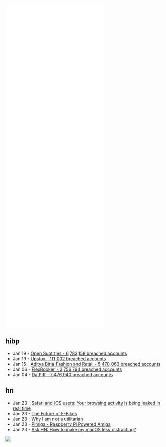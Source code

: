 ![Metrics](https://raw.githubusercontent.com/phixion/phixion/master/metrics.svg)

## hibp

<!--
for https://github.com/phixion/phixion/blob/main/.github/workflows/feeds.yml
-->
<!--START_SECTION:haveibeenpwnd-->
- Jan 19 - [Open Subtitles - 6,783,158 breached accounts](https://haveibeenpwned.com/PwnedWebsites#OpenSubtitles)
- Jan 19 - [Upstox - 111,002 breached accounts](https://haveibeenpwned.com/PwnedWebsites#Upstox)
- Jan 15 - [Aditya Birla Fashion and Retail - 5,470,063 breached accounts](https://haveibeenpwned.com/PwnedWebsites#ABFRL)
- Jan 06 - [FlexBooker - 3,756,794 breached accounts](https://haveibeenpwned.com/PwnedWebsites#FlexBooker)
- Jan 04 - [DatPiff - 7,476,940 breached accounts](https://haveibeenpwned.com/PwnedWebsites#DatPiff)
<!--END_SECTION:haveibeenpwnd-->

## hn

<!--
for https://github.com/phixion/phixion/blob/main/.github/workflows/feeds.yml
-->
<!--START_SECTION:hn-->
- Jan 23 - [Safari and iOS users: Your browsing activity is being leaked in real time](https://arstechnica.com/information-technology/2022/01/safari-and-ios-bug-reveals-your-browsing-activity-and-id-in-real-time/)
- Jan 23 - [The Future of E-Bikes](https://austinvernon.site/blog/ebikes.html)
- Jan 23 - [Why I am not a utilitarian](https://fakenous.net/?p=2757)
- Jan 23 - [Pimiga - Raspberry Pi Powered Amiga](https://cubiclenate.com/pimiga/)
- Jan 23 - [Ask HN: How to make my macOS less distracting?](https://news.ycombinator.com/item?id=30043764)
<!--END_SECTION:hn-->

<!--
for https://yhype.me
-->
![](https://hit.yhype.me/github/profile?user_id=13013670)
